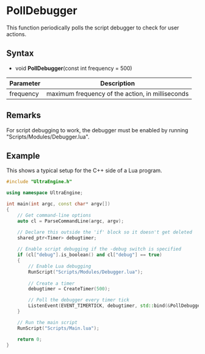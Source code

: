 # PollDebugger

This function periodically polls the script debugger to check for user actions.

## Syntax

- void **PollDebugger**(const int frequency = 500)

| Parameter | Description |
|---|---|
| frequency | maximum frequency of the action, in milliseconds |


## Remarks

For script debugging to work, the debugger must be enabled by running "Scripts/Modules/Debugger.lua".

## Example

This shows a typical setup for the C++ side of a Lua program.

```c++
#include "UltraEngine.h"

using namespace UltraEngine;

int main(int argc, const char* argv[])
{
    // Get command-line options
    auto cl = ParseCommandLine(argc, argv);

    // Declare this outside the 'if' block so it doesn't get deleted
    shared_ptr<Timer> debugtimer;
    
    // Enable script debugging if the -debug switch is specified
    if (cl["debug"].is_boolean() and cl["debug"] == true)
    {
        // Enable Lua debugging
        RunScript("Scripts/Modules/Debugger.lua");
        
        // Create a timer
        debugtimer = CreateTimer(500);

        // Poll the debugger every timer tick
        ListenEvent(EVENT_TIMERTICK, debugtimer, std::bind(&PollDebugger, 490));
    }

    // Run the main script
    RunScript("Scripts/Main.lua");

    return 0;
}
```
